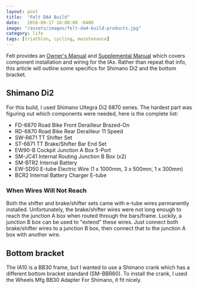 ```yaml
---
layout: post
title:  "Felt DA4 Build"
date:   2016-09-17 10:00:00 -0400
image: "/assets/images/felt-da4-build-products.jpg"
category: life
tags: [triathlon, cycling, maintenance]
---
```

Felt provides an [Owner's Manual][1] and [Supplemental Manual][2] which covers
component installation and wiring for the IAx. Rather than repeat that info,
this article will outline some specifics for Shimano Di2 and the bottom bracket.

## Shimano Di2

For this build, I used Shimano Ultegra Di2 6870 series. The hardest part was
figuring out which components were needed, here is the complete list:

* FD-6870 Road Bike Front Derailleur Brazed-On
* RD-6870 Road Bike Rear Derailleur 11 Speed
* SW-R671 TT Shifter Set
* ST-6871 TT Brake/Shifter Bar End Set
* EW90-B Cockpit Junction A Box 5-Port
* SM-JC41 Internal Routing Junction B Box (x2)
* SM-BTR2 Internal Battery
* EW-SD50 E-tube Electric Wire (1 x 1000mm, 3 x 500mm, 1 x 300mm)
* BCR2 Internal Battery Charger E-tube

### When Wires Will Not Reach

Both the shifter and brake/shifter sets came with e-tube wires permanently
installed. Unfortunately, the brake/shifter wires were not long enough to reach
the junction A box when routed through the bars/frame. Luckily, a junction B
box can be used to "extend" these wires. Just connect both brake/shifter wires
to a junction B box, then connect that to the junction A box with another wire.

## Bottom bracket
The IA10 is a BB30 frame, but I wanted to use a Shimano crank which has a
different bottom bracket standard (SM-BBR60). To install the crank, I used the
Wheels Mfg BB30 Adapter For Shimano, it fit nicely.

[1]: http://www.feltbicycles.com/Resources/Manuals/2015_IA_Owners_Manual.pdf
[2]: http://www.feltbicycles.com/Resources/Manuals/IA_SupplmentalManual_102315.pdf
